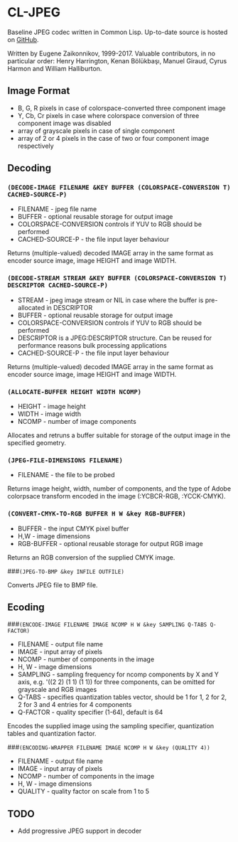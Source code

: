 # CL-JPEG
Baseline JPEG codec written in Common Lisp. Up-to-date source is hosted on [GitHub](https://github.com/sharplispers/cl-jpeg).

Written by Eugene Zaikonnikov, 1999-2017. Valuable contributors, in no particular order: Henry Harrington, Kenan Bölükbaşı, Manuel Giraud, Cyrus Harmon and William Halliburton.

## Image Format

* B, G, R pixels in case of colorspace-converted three component image
* Y, Cb, Cr pixels in case where colorspace conversion of three component image was disabled
* array of grayscale pixels in case of single component
* array of 2 or 4 pixels in the case of two or four component image respectively


## Decoding

### `(DECODE-IMAGE FILENAME &KEY BUFFER (COLORSPACE-CONVERSION T) CACHED-SOURCE-P)`
* FILENAME - jpeg file name
* BUFFER - optional reusable storage for output image
* COLORSPACE-CONVERSION controls if YUV to RGB should be performed
* CACHED-SOURCE-P - the file input layer behaviour

Returns (multiple-valued) decoded IMAGE array in the same format as encoder source image, image HEIGHT and image WIDTH.

### `(DECODE-STREAM STREAM &KEY BUFFER (COLORSPACE-CONVERSION T) DESCRIPTOR CACHED-SOURCE-P)`
* STREAM - jpeg image stream or NIL in case where the buffer is pre-allocated in DESCRIPTOR
* BUFFER - optional reusable storage for output image
* COLORSPACE-CONVERSION controls if YUV to RGB should be performed
* DESCRIPTOR is a JPEG:DESCRIPTOR structure. Can be reused for performance reasons bulk processing applications
* CACHED-SOURCE-P - the file input layer behaviour

Returns (multiple-valued) decoded IMAGE array in the same format as encoder source image, image HEIGHT and image WIDTH.

### `(ALLOCATE-BUFFER HEIGHT WIDTH NCOMP)`
* HEIGHT - image height
* WIDTH - image width
* NCOMP - number of image components

Allocates and retruns a buffer suitable for storage of the output image in the specified geometry.

### `(JPEG-FILE-DIMENSIONS FILENAME)`
* FILENAME - the file to be probed

Returns image height, width, number of components, and the type of Adobe colorpsace transform encoded in the image (:YCBCR-RGB, :YCCK-CMYK).

### `(CONVERT-CMYK-TO-RGB BUFFER H W &key RGB-BUFFER)`
* BUFFER - the input CMYK pixel buffer
* H,W - image dimensions
* RGB-BUFFER - optional reusable storage for output RGB image

Returns an RGB conversion of the supplied CMYK image.

###`(JPEG-TO-BMP &key INFILE OUTFILE)`

Converts JPEG file to BMP file.

## Ecoding

###`(ENCODE-IMAGE FILENAME IMAGE NCOMP H W &key SAMPLING Q-TABS Q-FACTOR)`
* FILENAME - output file name
* IMAGE - input array of pixels
* NCOMP - number of components in the image
* H, W - image dimensions
* SAMPLING - sampling frequency for ncomp components by X and Y axis, e.g. '((2 2) (1 1) (1 1)) for three components, can be omitted for grayscale and RGB images
* Q-TABS - specifies quantization tables vector, should be 1 for 1, 2 for 2, 2 for 3 and 4 entries for 4 components
* Q-FACTOR - quality specifier (1-64), default is 64

Encodes the supplied image using the sampling specifier, quantization tables and quantization factor.

###`(ENCODING-WRAPPER FILENAME IMAGE NCOMP H W &key (QUALITY 4))`
* FILENAME - output file name
* IMAGE - input array of pixels
* NCOMP - number of components in the image
* H, W - image dimensions
* QUALITY - quality factor on scale from 1 to 5

## TODO

* Add progressive JPEG support in decoder
